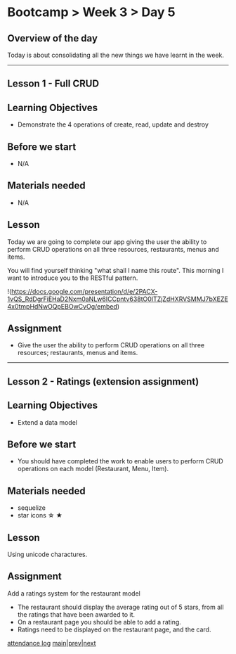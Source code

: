 # Bootcamp > Week 3 > Day 5

## Overview of the day

Today is about consolidating all the new things we have learnt in the week.

----

## Lesson 1 - Full CRUD

## Learning Objectives

* Demonstrate the 4 operations of create, read, update and destroy

## Before we start

* N/A

## Materials needed

* N/A

## Lesson

Today we are going to complete our app giving the user the ability to perform CRUD operations on all three resources, restaurants, menus and items.

You will find yourself thinking "what shall I name this route". This morning I want to introduce you to the RESTful pattern.

!(https://docs.google.com/presentation/d/e/2PACX-1vQS_RdDgrFiEHaD2Nxm0aNLw6ICCpntv638tO0ITZjZdHXRVSMMJ7bXEZE4x0tmpHdNwOQpEBOwCvOg/embed)

## Assignment

* Give the user the ability to perform CRUD operations on all three resources; restaurants, menus and items.

----

## Lesson 2 - Ratings (extension assignment)

## Learning Objectives

* Extend a data model

## Before we start

* You should have completed the work to enable users to perform CRUD operations on each model (Restaurant, Menu, Item).

## Materials needed

* sequelize
* star icons ☆ ★

## Lesson

Using unicode charactures.

## Assignment

Add a ratings system for the restaurant model

* The restaurant should display the average rating out of 5 stars, from all the ratings that have been awarded to it.
* On a restaurant page you should be able to add a rating.
* Ratings need to be displayed on the restaurant page, and the card.

[attendance log](https://applied.multiverse.io/mod/questionnaire/complete.php?id=6702)
[main](/swe)|[prev](/swe/bootcamp/wk3/day3.html)|[next](/swe/bootcamp/wk3/day5.html)